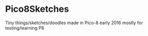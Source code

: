 # Pico8Sketches
Tiny things/sketches/doodles made in Pico-8 early 2016 mostly for testing/learning P8
